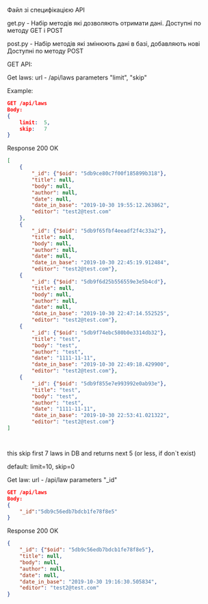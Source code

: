 Файл зі специфікацією API

get.py - Набір методів які дозволяють отримати дані. 
Доступні по методу GET і POST

post.py - Набір методів які змінюють дані в базі, добавляють нові
Доступні по методу POST

GET API:

Get laws: url - /api/laws
parameters "limit", "skip"

Example:

```json
GET /api/laws
Body:
{
    limit:  5,
    skip:   7
}
```
Response
200 OK
```json
[
    {
        "_id": {"$oid": "5db9ce80c7f00f185899b318"},
        "title": null, 
        "body": null, 
        "author": null, 
        "date": null, 
        "date_in_base": "2019-10-30 19:55:12.263862", 
        "editor": "test2@test.com"
    }, 
    {
        "_id": {"$oid": "5db9f65fbf4eeadf2f4c33a2"},
        "title": null, 
        "body": null, 
        "author": null, 
        "date": null, 
        "date_in_base": "2019-10-30 22:45:19.912484", 
        "editor": "test2@test.com"}, 
    {
        "_id": {"$oid": "5db9f6d25b556559e3e5b4cd"},
        "title": null, 
        "body": null, 
        "author": null, 
        "date": null, 
        "date_in_base": "2019-10-30 22:47:14.552525", 
        "editor": "test2@test.com"}, 
    {
        "_id": {"$oid": "5db9f74ebc580b0e3314db32"},
        "title": "test", 
        "body": "test", 
        "author": "test", 
        "date": "1111-11-11", 
        "date_in_base": "2019-10-30 22:49:18.429900", 
        "editor": "test2@test.com"}, 
    {
        "_id": {"$oid": "5db9f855e7e993992e0ab93e"},
        "title": "test", 
        "body": "test", 
        "author": "test", 
        "date": "1111-11-11", 
        "date_in_base": "2019-10-30 22:53:41.021322", 
        "editor": "test2@test.com"}
]




```
this skip first 7 laws in DB and returns next 5 (or less, if don`t exist)

default: limit=10, skip=0

Get law: url - /api/law
parameters "_id"
```json
GET /api/laws
Body:
{
    "_id":"5db9c56edb7bdcb1fe78f8e5"
}
```
Response
200 OK
```json
{
    "_id": {"$oid": "5db9c56edb7bdcb1fe78f8e5"},
    "title": null,
    "body": null,
    "author": null,
    "date": null,
    "date_in_base": "2019-10-30 19:16:30.505834",
    "editor": "test2@test.com"
}
```

